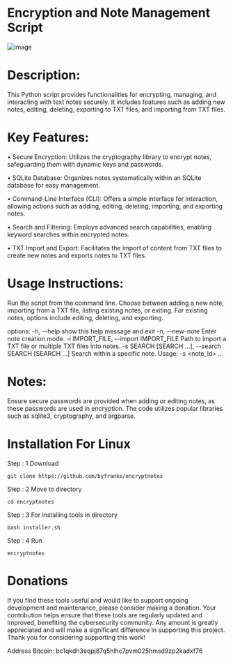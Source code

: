 # Encryption and Note Management Script

![image](https://github.com/byfranke/encryptnotes/assets/131370932/c90262b4-2296-4e23-9723-82a6a5f0cce2)

# Description:
This Python script provides functionalities for encrypting, managing, and interacting with text notes securely. It includes features such as adding new notes, editing, deleting, exporting to TXT files, and importing from TXT files.


# Key Features:

• Secure Encryption: Utilizes the cryptography library to encrypt notes, safeguarding them with dynamic keys and passwords.

• SQLite Database: Organizes notes systematically within an SQLite database for easy management.

• Command-Line Interface (CLI): Offers a simple interface for interaction, allowing actions such as adding, editing, deleting, importing, and exporting notes.

• Search and Filtering: Employs advanced search capabilities, enabling keyword searches within encrypted notes.

• TXT Import and Export: Facilitates the import of content from TXT files to create new notes and exports notes to TXT files.


# Usage Instructions:

Run the script from the command line.
Choose between adding a new note, importing from a TXT file, listing existing notes, or exiting.
For existing notes, options include editing, deleting, and exporting.

options:
  -h, --help            show this help message and exit
  -n, --new-note        Enter note creation mode.
  -i IMPORT_FILE, --import IMPORT_FILE
                        Path to import a TXT file or multiple TXT files into notes.
  -s SEARCH [SEARCH ...], --search SEARCH [SEARCH ...]
                        Search within a specific note. Usage: -s <note_id> <keyword1> <keyword2> ...


# Notes:

Ensure secure passwords are provided when adding or editing notes, as these passwords are used in encryption.
The code utilizes popular libraries such as sqlite3, cryptography, and argparse.

# Installation For Linux

Step : 1 Download

```
git clone https://github.com/byfranke/encryptnotes
```
Step : 2 Move to directory
```
cd encryptnotes
```
Step : 3 For installing tools in directory
```
bash installer.sh
```
Step : 4 Run
```
encryptnotes
```

# Donations

If you find these tools useful and would like to support ongoing development and maintenance, please consider making a donation. Your contribution helps ensure that these tools are regularly updated and improved, benefiting the cybersecurity community. Any amount is greatly appreciated and will make a significant difference in supporting this project. Thank you for considering supporting this work!

Address Bitcoin: bc1qkdh3eqpj87q5hlhc7pvm025hmsd9zp2kadxf76
